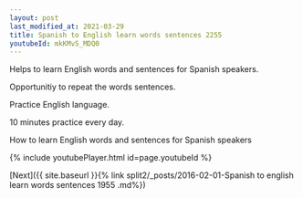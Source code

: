```yaml
---
layout: post
last_modified_at: 2021-03-29
title: Spanish to English learn words sentences 2255 
youtubeId: mkKMvS_MDQ0
---
```

 
 
Helps to learn English words and sentences for Spanish speakers.

Opportunitiy to repeat the words sentences. 

Practice English language. 
 
10 minutes practice every day. 
 
How to learn English words and sentences for Spanish speakers 
 
{% include youtubePlayer.html id=page.youtubeId %}
 
 
[Next]({{ site.baseurl }}{% link  split2/_posts/2016-02-01-Spanish to english learn words sentences 1955 .md%})
 
